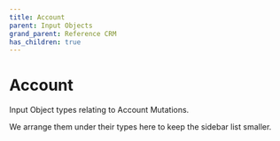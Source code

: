 ```yaml
---
title: Account
parent: Input Objects
grand_parent: Reference CRM
has_children: true
---
```


# Account

Input Object types relating to Account Mutations.

We arrange them under their types here to keep the sidebar list smaller.


